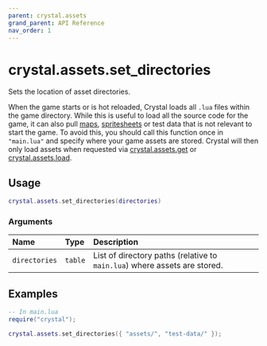 ```yaml
---
parent: crystal.assets
grand_parent: API Reference
nav_order: 1
---
```


# crystal.assets.set_directories

Sets the location of asset directories.

When the game starts or is hot reloaded, Crystal loads all `.lua` files within the game directory. While this is useful to load all the source code for the game, it can also pull [maps](map), [spritesheets](spritesheet) or test data that is not relevant to start the game. To avoid this, you should call this function once in `"main.lua"` and specify where your game assets are stored. Crystal will then only load assets when requested via [crystal.assets.get](get) or [crystal.assets.load](load).

## Usage

```lua
crystal.assets.set_directories(directories)
```

### Arguments

| Name          | Type    | Description                                                               |
| :------------ | :------ | :------------------------------------------------------------------------ |
| `directories` | `table` | List of directory paths (relative to `main.lua`) where assets are stored. |

## Examples

```lua
-- In main.lua
require("crystal");

crystal.assets.set_directories({ "assets/", "test-data/" });
```
